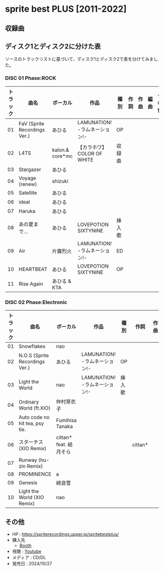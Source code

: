# sprite best PLUS [2011-2022]

## 収録曲

## ディスク1とディスク2に分けた表

ソースのトラックリストに基づいて、ディスク1とディスク2で表を分けてみました。 

### DISC 01 Phase:ROCK

| トラック | 曲名 | ボーカル | 作品 | 種別 | 作詞 | 作曲 | 編曲 | その他 | 年 |
|---|---|---|---|---|---|---|---|---|---|
| 01 | FaV (Sprite Recordings Ver.) | あひる | LAMUNATION! -ラムネーション!- | OP |  |  |  |  | 2016 |
| 02 | L4TS | kalon.& core*mc | 【カラホワ】COLOR OF WHITE | 収録曲 |  |  |  |  | 2012 |
| 03 | Stargazer | あひる |  |  |  |  |  |  |  |
| 04 | Voyage (renew) | shizuki |  |  |  |  |  |  |  |
| 05 | Satellite | あひる |  |  |  |  |  |  |  |
| 06 | ideal | あひる |  |  |  |  |  |  |  |
| 07 | Haruka | あひる |  |  |  |  |  |  |  |
| 08 | あの夏まで… | あひる | LOVEPOTION SIXTYNINE | 挿入歌 |  |  |  |  | 2013 |
| 09 | Air | 片霧烈火 | LAMUNATION! -ラムネーション!- | ED |  |  |  |  | 2016 |
| 10 | HEARTBEAT | あひる | LOVEPOTION SIXTYNINE | OP |  |  |  |  | 2013 |
| 11 | Rise Again | あひる & KTA |  |  |  |  |  |  |  |

### DISC 02 Phase:Electronic

| トラック | 曲名 | ボーカル | 作品 | 種別 | 作詞 | 作曲 | 編曲 | その他 | 年 |
|---|---|---|---|---|---|---|---|---|---|
| 01 | Snowflakes | nao |  |  |  |  |  |  |  |
| 02 | N.O.S (Sprite Recordings Ver.) | あひる | LAMUNATION! -ラムネーション!- | OP |  |  |  |  | 2016 |
| 03 | Light the World | nao | LAMUNATION! -ラムネーション!- | 挿入歌 |  |  |  |  | 2016 |
| 04 | Ordinary World (ft.XIO) | 仲村芽衣子 |  |  |  |  |  |  |  |
| 05 | Auto code no hit tea, psy tie. | Fumihisa Tanaka |  |  |  |  |  |  |  |
| 06 | スターチス (XIO Remix) | cittan* feat. 結月そら |  |  | cittan* |  |  |  |  |
| 07 | Runway (hu-zin Remix) |  |  |  |  |  |  |  |  |
| 08 | PROMINENCE | a |  |  |  |  |  |  |  |
| 09 | Genesis | 綺良雪 |  |  |  |  |  |  |  |
| 10 | Light the World (XIO Remix) | nao |  |  |  |  |  |  |  | 


## その他

- HP : https://spriterecordings.upper.jp/spritebestplus/
- 購入先
    - [Booth](https://signumiisprite.booth.pm/)
- 視聴 : [Youtube](https://www.youtube.com/watch?v=9yIRZ-tZaKU)
- メディア : CD/DL
- 発売日 : 2024/10/27
